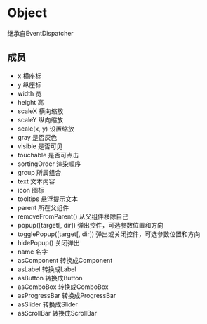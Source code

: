 # Object

继承自EventDispatcher

## 成员
* x 横座标
* y 纵座标
* width 宽
* height 高
* scaleX 横向缩放
* scaleY 纵向缩放
* scale(x, y) 设置缩放
* gray 是否灰色
* visible 是否可见
* touchable 是否可点击
* sortingOrder 渲染顺序
* group 所属组合
* text 文本内容
* icon 图标
* tooltips 悬浮提示文本
* parent 所在父组件
* removeFromParent() 从父组件移除自己
* popup([target[, dir]) 弹出控件，可选参数位置和方向
* togglePopup([target[, dir]) 弹出或关闭控件，可选参数位置和方向
* hidePopup() 关闭弹出
* name 名字
* asComponent 转换成Component
* asLabel 转换成Label
* asButton 转换成Button
* asComboBox 转换成ComboBox
* asProgressBar 转换成ProgressBar
* asSlider 转换成Slider
* asScrollBar 转换成ScrollBar
